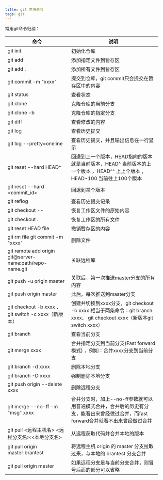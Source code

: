 ```yaml
---
title: git 常用命令
tags: git
---
```


常用git命令归纳：

| 命令                                                     | 说明                                                         |
| -------------------------------------------------------- | ------------------------------------------------------------ |
| git init                                                 | 初始化仓库                                                   |
| git add <file>                                           | 添加指定文件到暂存区                                         |
| git add .                                                | 添加所有文件到暂存区                                         |
| git commit -m "xxxx"                                     | 提交到仓库，git commit只会提交在暂存区中的内容               |
| git status                                               | 查看状态                                                     |
| git clone <url>                                          | 克隆仓库的当前分支                                           |
| git clone -b <branch-name> <url>                         | 克隆仓库的指定分支                                           |
| git diff                                                 | 查看修改的内容                                               |
| git log                                                  | 查看历史提交                                                 |
| git log --pretty=oneline                                 | 查看历史提交，并且输出信息在一行显示                         |
| git reset --hard HEAD^                                   | 回退到上一个版本，HEAD指向的版本就是当前版本，HEAD^ 当前版本的上一个版本 ，HEAD^^ 上上个版本 ，HEAD~100 当前往上100个版本 |
| git reset --hard <commit_id>                             | 回退到某个版本                                               |
| git reflog                                               | 查看历史提交记录                                             |
| git checkout -- <file>                                   | 恢复工作区文件的原始内容                                     |
| git checkout .                                           | 恢复工作区的所有文件                                         |
| git reset HEAD file                                      | 撤销暂存区的内容                                             |
| git rm file     git commit -m "xxxx"                     | 删除文件                                                     |
| git remote add origin git@server-name:path/repo-name.git | 关联远程库                                                   |
| git push -u origin master                                | 关联后，第一次推送master分支的所有内容                       |
| git push origin master                                   | 此后，每次推送到master分支                                   |
| git checkout -b xxxx  、git switch -c xxxx（新版本）     | 创建并切换到xxxx分支，git checkout -b xxxx 相当于两条命令：git branch xxxx、 git checkout xxxx（新版本git switch xxxx） |
| git branch                                               | 查看当前分支                                                 |
| git merge xxxx                                           | 合并指定分支到当前分支(Fast forward  模式) ，例如：合并xxxx分支到当前分支 |
| git branch -d xxxx                                       | 删除本地分支                                                 |
| git branch -D xxxx                                       | 强制删除本地分支                                             |
| git push origin --delete xxxx                            | 删除远程分支                                                 |
| git merge --no-ff -m "msg" xxxx                          | 合并分支时，加上--no-ff参数就可以用普通模式合并，合并后的历史有分支，能看出来曾经做过合并，而fast forward合并就看不出来曾经做过合并 |
| git pull <远程主机名> <远程分支名>:<本地分支名>          | 从远程获取代码并合并本地的版本                               |
| git pull origin master:brantest                          | 将远程主机 origin 的 master 分支拉取过来，与本地的 brantest 分支合并 |
| git pull origin master                                   | 如果远程分支是与当前分支合并，则冒号后面的部分可以省略       |
